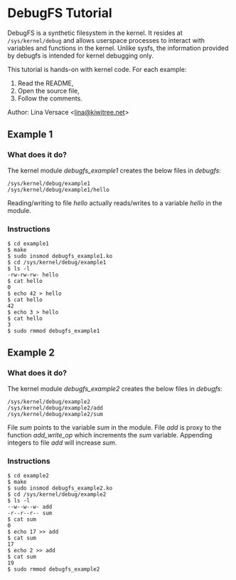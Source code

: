 # DebugFS Tutorial

DebugFS is a synthetic filesystem in the kernel. It resides at
`/sys/kernel/debug` and allows userspace processes to interact with variables
and functions in the kernel. Unlike sysfs, the information provided by debugfs
is intended for kernel debugging only.

This tutorial is hands-on with kernel code. For each example:

  1. Read the README,
  2. Open the source file,
  3. Follow the comments.

Author: Lina Versace <<lina@kiwitree.net>>

## Example 1

### What does it do?

The kernel module *debugfs_example1* creates the below files in *debugfs*:

    /sys/kernel/debug/example1
    /sys/kernel/debug/example1/hello

Reading/writing to file *hello* actually reads/writes to a variable *hello* in
the module.

### Instructions

    $ cd example1
    $ make
    $ sudo insmod debugfs_example1.ko
    $ cd /sys/kernel/debug/example1
    $ ls -l
    -rw-rw-rw- hello
    $ cat hello
    0
    $ echo 42 > hello
    $ cat hello
    42
    $ echo 3 > hello
    $ cat hello
    3
    $ sudo rmmod debugfs_example1

## Example 2

### What does it do?

The kernel module *debugfs_example2* creates the below files in *debugfs*:

    /sys/kernel/debug/example2
    /sys/kernel/debug/example2/add
    /sys/kernel/debug/example2/sum

File *sum* points to the variable *sum* in the module. File *add* is proxy to
the function *add_write_op* which increments the *sum* variable. Appending
integers to file *add* will increase *sum*.

### Instructions

    $ cd example2
    $ make
    $ sudo insmod debugfs_example2.ko
    $ cd /sys/kernel/debug/example2
    $ ls -l
    --w--w--w- add
    -r--r--r-- sum
    $ cat sum
    0
    $ echo 17 >> add
    $ cat sum
    17
    $ echo 2 >> add
    $ cat sum
    19
    $ sudo rmmod debugfs_example2
